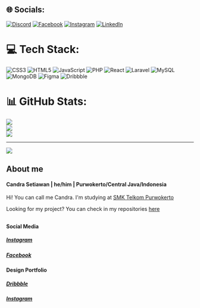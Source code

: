 
## 🌐 Socials:
[![Discord](https://img.shields.io/badge/Discord-%237289DA.svg?logo=discord&logoColor=white)](https://discord.gg/Can-can#7602) [![Facebook](https://img.shields.io/badge/Facebook-%231877F2.svg?logo=Facebook&logoColor=white)](https://www.facebook.com/chandra.setyawan.7146/) [![Instagram](https://img.shields.io/badge/Instagram-%23E4405F.svg?logo=Instagram&logoColor=white)](https://instagram.com/can_setiawan) [![LinkedIn](https://img.shields.io/badge/LinkedIn-%230077B5.svg?logo=linkedin&logoColor=white)](https://www.linkedin.com/in/candra-setiawan-783857253/) 

# 💻 Tech Stack:
![CSS3](https://img.shields.io/badge/css3-%231572B6.svg?style=for-the-badge&logo=css3&logoColor=white) ![HTML5](https://img.shields.io/badge/html5-%23E34F26.svg?style=for-the-badge&logo=html5&logoColor=white) ![JavaScript](https://img.shields.io/badge/javascript-%23323330.svg?style=for-the-badge&logo=javascript&logoColor=%23F7DF1E) ![PHP](https://img.shields.io/badge/php-%23777BB4.svg?style=for-the-badge&logo=php&logoColor=white) ![React](https://img.shields.io/badge/react-%2320232a.svg?style=for-the-badge&logo=react&logoColor=%2361DAFB) ![Laravel](https://img.shields.io/badge/laravel-%23FF2D20.svg?style=for-the-badge&logo=laravel&logoColor=white) ![MySQL](https://img.shields.io/badge/mysql-%2300f.svg?style=for-the-badge&logo=mysql&logoColor=white) ![MongoDB](https://img.shields.io/badge/MongoDB-%234ea94b.svg?style=for-the-badge&logo=mongodb&logoColor=white) 	![Figma](https://img.shields.io/badge/figma-%23F24E1E.svg?style=for-the-badge&logo=figma&logoColor=white) ![Dribbble](https://img.shields.io/badge/Dribbble-EA4C89?style=for-the-badge&logo=dribbble&logoColor=white)
# 📊 GitHub Stats:
![](https://github-readme-stats.vercel.app/api?username=CandraDev23&theme=dark&hide_border=false&include_all_commits=false&count_private=false)<br/>
![](https://github-readme-streak-stats.herokuapp.com/?user=CandraDev23&theme=dark&hide_border=false)<br/>
![](https://github-readme-stats.vercel.app/api/top-langs/?username=CandraDev23&theme=dark&hide_border=false&include_all_commits=false&count_private=false&layout=compact)

---
[![](https://visitcount.itsvg.in/api?id=CandraDev23&icon=0&color=0)](https://visitcount.itsvg.in)

<!-- Proudly created with GPRM ( https://gprm.itsvg.in ) -->

## About me

#### Candra Setiawan | he/him | Purwokerto/Central Java/Indonesia
Hi! You can call me Candra. I'm studying at <a href="https://smktelkom-pwt.sch.id/">SMK Telkom Purwokerto<a/>

Looking for my project? You can check in my repositories <a href="https://github.com/CandraDev23?tab=repositories">here<a/>
##
#### Social Media

##### <a href="https://www.instagram.com/can_setiawan/">Instagram<a>
##### <a href="https://www.facebook.com/chandra.setyawan.7146/">Facebook<a>

#### Design Portfolio

##### <a href="https://dribbble.com/DesignByCandra">Dribbble<a>
##### <a href="https://www.instagram.com/designbycandra/">Instagram<a>
